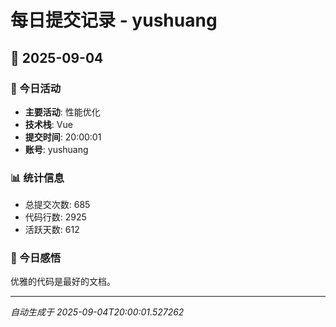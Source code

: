 # 每日提交记录 - yushuang

## 📅 2025-09-04

### 🎯 今日活动
- **主要活动**: 性能优化
- **技术栈**: Vue
- **提交时间**: 20:00:01
- **账号**: yushuang

### 📊 统计信息
- 总提交次数: 685
- 代码行数: 2925
- 活跃天数: 612

### 💭 今日感悟
优雅的代码是最好的文档。

---
*自动生成于 2025-09-04T20:00:01.527262*
